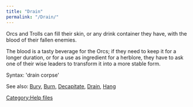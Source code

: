 ```yaml
---
title: "Drain"
permalink: "/Drain/"
---
```


Orcs and Trolls can fill their skin, or any drink container they have,
with the blood of their fallen enemies.

The blood is a tasty beverage for the Orcs; if they need to keep it for
a longer duration, or for a use as ingredient for a herblore, they have
to ask one of their wise leaders to transform it into a more stable
form.

Syntax: 'drain corpse'

See also: [Bury](Bury "wikilink"), [Burn](Burn "wikilink"),
[Decapitate](Decapitate "wikilink"), [Drain](Drain "wikilink"),
[Hang](Hang "wikilink")

[Category:Help files](Category:Help_files "wikilink")